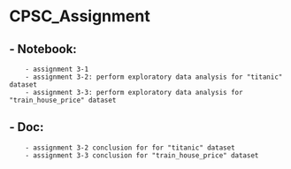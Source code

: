 # CPSC_Assignment
## - Notebook: 
        - assignment 3-1
        - assignment 3-2: perform exploratory data analysis for "titanic" dataset
        - assignment 3-3: perform exploratory data analysis for "train_house_price" dataset
## - Doc: 
        - assignment 3-2 conclusion for for "titanic" dataset
        - assignment 3-3 conclusion for "train_house_price" dataset